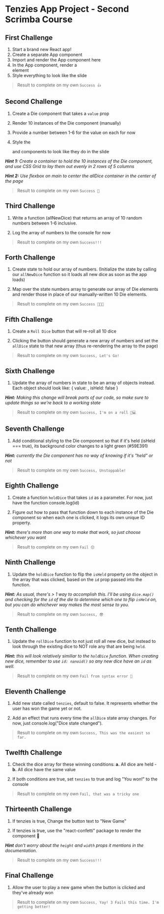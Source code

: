# Tenzies App Project - Second Scrimba Course

## First Challenge

1. Start a brand new React app!
2. Create a separate App component
3. Import and render the App component here
4. In the App component, render a <main> element
5. Style everything to look like the slide

> Result to complete on my own `Success 👍`

## Second Challenge

1. Create a Die component that takes a `value` prop

2. Render 10 instances of the Die component (manually)

3. Provide a number between 1-6 for the value on each for now

4. Style the <main> and <Die> components to look like they do in the slide

**_Hint 1:_** _Create a container to hold the 10 instances of the Die component,
and use CSS Grid to lay them out evenly in 2 rows of 5 columns_

**_Hint 2:_** _Use flexbox on main to center the allDice container
in the center of the page_

> Result to complete on my own `Success 🥳`

## Third Challenge

1. Write a function (allNewDice) that returns an array of 10 random
   numbers between 1-6 inclusive.

2. Log the array of numbers to the console for now

> Result to complete on my own `Success!!!`

## Forth Challenge

1. Create state to hold our array of numbers. (Initialize the state by calling
   our `allNewDice` function so it loads all new dice as soon as the app loads)

2. Map over the state numbers array to generate our array of Die elements and
   render those in place of our manually-written 10 Die elements.

> Result to complete on my own `Success 🎉🎉🎉`

## Fifth Challenge

1. Create a `Roll Dice` button that will re-roll all 10 dice

2. Clicking the button should generate a new array of numbers
   and set the `allDice` state to that new array (thus re-rendering
   the array to the page)

> Result to complete on my own `Success, Let's Go!`

## Sixth Challenge

1. Update the array of numbers in state to be an array of objects instead.
   Each object should look like: { value: <random number>, isHeld: false }

**_Hint:_** _Making this change will break parts of our code, so make
sure to update things so we're back to a working state_

> Result to complete on my own `Success, I'm on a roll 🤘💻`

## Seventh Challenge

1. Add conditional styling to the Die component so that if it's held
   (isHeld === true), its background color changes to a light green (#59E391)

**_Hint:_** _currently the Die component has no way of knowing if it's "held" or not_

> Result to complete on my own `Success, Unstoppable!`

## Eighth Challenge

1. Create a function `holdDice` that takes `id` as a parameter. For now,
   just have the function console.log(id)

2. Figure out how to pass that function down to each instance of the Die
   component so when each one is clicked, it logs its own unique ID property.

**_Hint:_** _there's more than one way to make that work, so just choose whichever
you want_

> Result to complete on my own `Fail 😔`

## Ninth Challenge

1. Update the `holdDice` function to flip the `isHeld` property on the object
   in the array that was clicked, based on the `id` prop passed into the function.

**_Hint:_** _As usual, there's > 1 way to accomplish this. I'll be using
`dice.map()` and checking for the `id` of the die to determine which one to
flip `isHeld` on, but you can do whichever way makes the most sense to you._

> Result to complete on my own `Success, 😎`

## Tenth Challenge

1. Update the `rollDice` function to not just roll all new dice, but instead to
   look through the existing dice to NOT role any that are being `held`.

**_Hint:_** _this will look relatively similiar to the `holdDice` function.
When creating new dice, remember to use `id: nanoid()` so any new dice have an
`id` as well._

> Result to complete on my own `Fail from syntax error 💩`

## Eleventh Challenge

1. Add new state called `tenzies`, default to false. It represents whether the user
   has won the game yet or not.

2. Add an effect that runs every time the `allDice` state array changes. For now,
   just console.log("Dice state changed").

> Result to complete on my own `Success, This was the easiest so far.`

## Twelfth Challenge

1. Check the dice array for these winning conditions:
   **a.** All dice are held - **b.** All dice have the same value

2. If both conditions are true, set `tenzies` to true and log "You won!" to the console

> Result to complete on my own `Fail, that was a tricky one`

## Thirteenth Challenge

1. If tenzies is true, Change the button text to "New Game"

2. If tenzies is true, use the "react-confetti" package to
   render the <Confetti /> component 🎉

**_Hint_** _don't worry about the `height` and `width` props it mentions in the
documentation._

> Result to complete on my own `Success!!!`

## Final Challenge

1. Allow the user to play a new game when the button is clicked and they've already won

> Result to complete on my own `Success, Yay! 3 Fails this time. I'm getting better!`
